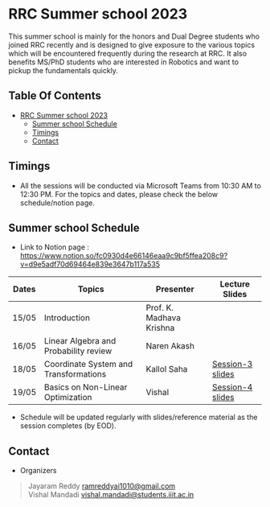 # RRC Summer school 2023
This summer school is mainly for the honors and Dual Degree students who joined RRC recently and is designed to give exposure to the various topics which will be encountered frequently during the research at RRC. It also benefits MS/PhD students who are interested in Robotics and want to pickup the fundamentals quickly.
 
## Table Of Contents
* [RRC Summer school 2023](#summer-sessions-2023)
  * [Summer school Schedule](#summer-school-schedule)
  * [Timings](#Timings)
  * [Contact](#contact)

## Timings
* All the sessions will be conducted via Microsoft Teams from 10:30 AM to 12:30 PM. For the topics and dates, please check the below schedule/notion page.

## Summer school Schedule
* Link to Notion page : https://www.notion.so/fc0930d4e66146eaa9c9bf5ffea208c9?v=d9e5adf70d69464e839e3647b117a535

 Dates |  Topics                                             |  Presenter       |  Lecture Slides         
-------|-----------------------------------------------------|------------------|-----------------
15/05  |  Introduction                                       | Prof. K. Madhava Krishna        | 
16/05  |  Linear Algebra and Probability review              | Naren Akash         | 
18/05  |  Coordinate System and Transformations              | Kallol Saha         | [Session-3 slides](lecture_slides/foundations/Coordinate_Systems_and_Transforms)
19/05  |  Basics on Non-Linear Optimization                  | Vishal         | [Session-4 slides](lecture_slides/foundations/Calculus_review/)


* Schedule will be updated regularly with slides/reference material as the session completes (by EOD).

## Contact
* Organizers
>Jayaram Reddy <ramreddyai1010@gmail.com><br />
>Vishal Mandadi <vishal.mandadi@students.iiit.ac.in><br />
